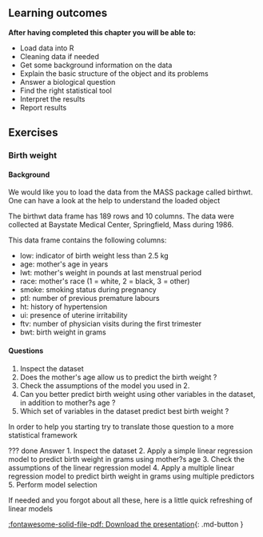 ## Learning outcomes

**After having completed this chapter you will be able to:**

- Load data into R
- Cleaning data if needed
- Get some background information on the data
- Explain the basic structure of the object and its problems
- Answer a biological question 
- Find the right statistical tool
- Interpret the results
- Report results

## Exercises

### Birth weight

#### Background

We would like you to load the data from the MASS package called birthwt. One can have a look at the help to understand the loaded object

The birthwt data frame has 189 rows and 10 columns. The data were collectedat Baystate Medical Center, Springfield, Mass during 1986.
This data frame contains the following columns:
- low: indicator of birth weight less than 2.5 kg
- age: mother's age in years- lwt: mother's weight in pounds at last menstrual period- race: mother's race (1 = white, 2 = black, 3 = other)- smoke: smoking status during pregnancy- ptl: number of previous premature labours- ht: history of hypertension- ui: presence of uterine irritability- ftv: number of physician visits during the first trimester- bwt: birth weight in grams

#### Questions

1. Inspect the dataset2. Does the mother's age allow us to predict the birth weight ?3. Check the assumptions of the model you used in 2.4. Can you better predict birth weight using other variables in the dataset, inaddition to mother?s age ?5. Which set of variables in the dataset predict best birth weight ?

In order to help you starting try to translate those question to a more statistical framework

??? done Answer
	1. Inspect the dataset	2. Apply a simple linear regression model to predict birth weight in grams using mother?s age	3. Check the assumptions of the linear regression model	4. Apply a multiple linear regression model to predict birth weight in grams using multiple predictors	5. Perform model selection
	
If needed and you forgot about all these, here is a little quick refreshing of linear models

[:fontawesome-solid-file-pdf: Download the presentation](../docs/assets/pdf/AS22_1.pdf){: .md-button }
